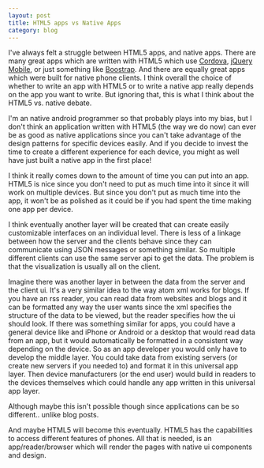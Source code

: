 ```yaml
---
layout: post
title: HTML5 apps vs Native Apps
category: blog
---
```


I've always felt a struggle between HTML5 apps, and native apps. There are many great apps which are written with HTML5 which use [Cordova](http://cordova.apache.org/), [jQuery Mobile](http://jquerymobile.com/), or just something like [Boostrap](http://twitter.github.com/bootstrap/). And there are equally great apps which were built for native phone clients. I think overall the choice of whether to write an app with HTML5 or to write a native app really depends on the app you want to write. But ignoring that, this is what I think about the HTML5 vs. native debate.

I'm an native android programmer so that probably plays into my bias, but I don't think an application written with HTML5 (the way we do now) can ever be as good as native applications since you can't take advantage of the design patterns for specific devices easily. And if you decide to invest the time to create a different experience for each device, you might as well have just built a native app in the first place!

I think it really comes down to the amount of time you can put into an app. HTML5 is nice since you don't need to put as much time into it since it will work on multiple devices. But since you don't put as much time into the app, it won't be as polished as it could be if you had spent the time making one app per device.

I think eventually another layer will be created that can create easily customizable interfaces on an individual level. There is less of a linkage between how the server and the clients behave since they can communicate using JSON messages or something similar. So multiple different clients can use the same server api to get the data. The problem is that the visualization is usually all on the client. 

Imagine there was another layer in between the data from the server and the client ui. It's a very similar idea to the way atom xml works for blogs. If you have an rss reader, you can read data from websites and blogs and it can be formatted any way the user wants since the xml specifies the structure of the data to be viewed, but the reader specifies how the ui should look. If there was something similar for apps, you could have a general device like and iPhone or Android or a desktop that would read data from an app, but it would automatically be formatted in a consistent way depending on the device. So as an app developer you would only have to develop the middle layer. You could take data from existing servers (or create new servers if you needed to) and format it in this universal app layer. Then device manufacturers (or the end user) would build in readers to the devices themselves which could handle any app written in this universal app layer. 

Although maybe this isn't possible though since applications can be so different.. unlike blog posts.

And maybe HTML5 will become this eventually. HTML5 has the capabilities to access different features of phones. All that is needed, is an app/reader/browser which will render the pages with native ui components and design.
